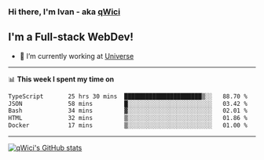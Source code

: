 ### Hi there, I'm Ivan - aka [qWici][website]

## I'm a Full-stack WebDev!
- 🔭 I’m currently working at [Universe][universe]

---

📊 **This week I spent my time on**
<!--START_SECTION:waka-->

```txt
TypeScript       25 hrs 30 mins  ██████████████████████▒░░   88.70 %
JSON             58 mins         █░░░░░░░░░░░░░░░░░░░░░░░░   03.42 %
Bash             34 mins         ▓░░░░░░░░░░░░░░░░░░░░░░░░   02.01 %
HTML             32 mins         ▒░░░░░░░░░░░░░░░░░░░░░░░░   01.86 %
Docker           17 mins         ▒░░░░░░░░░░░░░░░░░░░░░░░░   01.00 %
```

<!--END_SECTION:waka-->

---

[![qWici's GitHub stats](https://github-readme-stats.vercel.app/api?username=qWici)](https://github.com/qWici/github-readme-stats)

[website]: https://devkucher.com
[twitter]: https://twitter.com/KucherDev
[linkedin]: https://www.linkedin.com/in/ivankucher
[universe]: https://universeapps.limited
